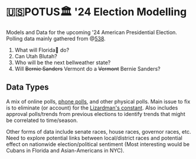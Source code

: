 # 🇺🇸POTUS🏛️ '24 Election Modelling 
Models and Data for the upcoming '24 American Presidential Election. Polling data mainly gathered from @[538](https://abcnews.go.com/538).

1. What will Florida🤪 do?
2. Can Utah Blutah?
3. Who will be the next bellweather state?
4. Will ~~Bernie Sanders~~ Vermont do a ~~Vermont~~ Bernie Sanders?

## Data Types
A mix of online polls, [phone polls](https://www.pewresearch.org/short-reads/2019/02/27/what-our-transition-to-online-polling-means-for-decades-of-phone-survey-trends/), and other physical polls. Main issue to fix is to eliminate (or account) for the [Lizardman's constant](https://slatestarcodex.com/2013/04/12/noisy-poll-results-and-reptilian-muslim-climatologists-from-mars/). Also includes approval polls/trends from previous elections to identify trends that might be correlated to time/season.

Other forms of data include senate races, house races, governor races, etc. Need to explore potential links between local/district races and potential effect on nationwide election/political sentiment (Most interesting would be Cubans in Florida and Asian-Americans in NYC).

